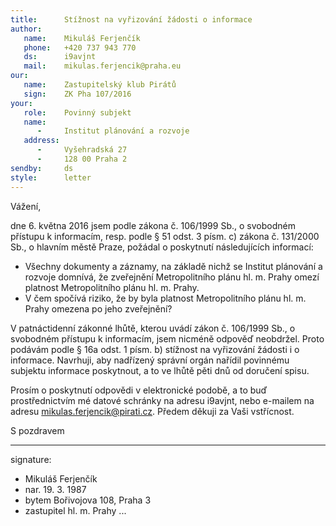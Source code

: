 ```yaml
---
title:      Stížnost na vyřizování žádosti o informace
author:
   name:    Mikuláš Ferjenčík
   phone:   +420 737 943 770
   ds:      i9avjnt
   mail:    mikulas.ferjencik@praha.eu
our:
   name:    Zastupitelský klub Pirátů
   sign:    ZK Pha 107/2016
your:
   role:    Povinný subjekt
   name:    
      -     Institut plánování a rozvoje
   address:
      -     Vyšehradská 27
      -     128 00 Praha 2
sendby:     ds
style:      letter
---
```


Vážení,

dne 6. května 2016 jsem podle zákona č. 106/1999 Sb., o svobodném přístupu k informacím, resp. podle § 51 odst. 3 písm. c) zákona č. 131/2000 Sb., o hlavním městě Praze, požádal o poskytnutí následujících informací:

* Všechny dokumenty a záznamy, na základě nichž se Institut plánování a rozvoje domnívá, že zveřejnění Metropolitního plánu hl. m. Prahy omezí platnost Metropolitního plánu hl. m. Prahy.
* V čem spočívá riziko, že by byla platnost Metropolitního plánu hl. m. Prahy omezena po jeho zveřejnění?

V patnáctidenní zákonné lhůtě, kterou uvádí zákon č. 106/1999 Sb., o svobodném přístupu k informacím, jsem nicméně odpověď neobdržel. Proto podávám podle § 16a odst. 1 písm. b) stížnost na vyřizování žádosti i o informace. Navrhuji, aby nadřízený správní orgán nařídil povinnému subjektu informace poskytnout, a to ve lhůtě pěti dnů od doručení spisu.

Prosím o poskytnutí odpovědi v elektronické podobě, a to buď prostřednictvím mé datové schránky na adresu i9avjnt, nebo e-mailem na adresu mikulas.ferjencik@pirati.cz. Předem děkuji za Vaši vstřícnost.

S pozdravem

---
signature:
  - Mikuláš Ferjenčík
  - nar. 19. 3. 1987
  - bytem Bořivojova 108, Praha 3
  - zastupitel hl. m. Prahy
...
